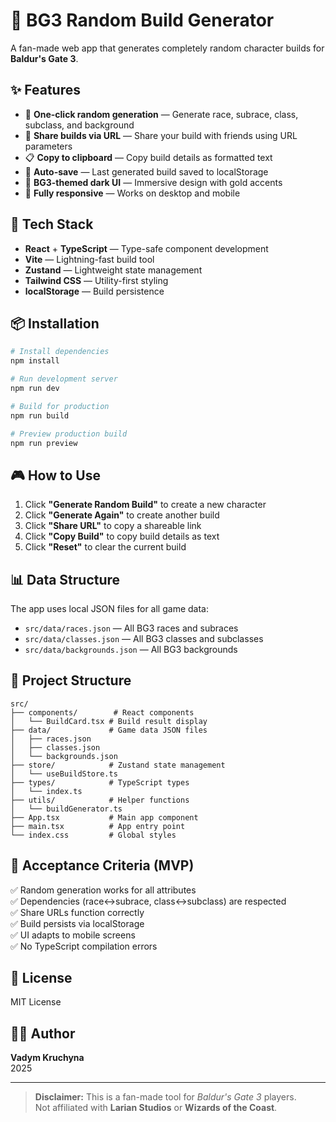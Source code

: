 # 🎲 BG3 Random Build Generator

A fan-made web app that generates completely random character builds for **Baldur's Gate 3**.

## ✨ Features

- 🎲 **One-click random generation** — Generate race, subrace, class, subclass, and background
- 🔗 **Share builds via URL** — Share your build with friends using URL parameters
- 📋 **Copy to clipboard** — Copy build details as formatted text
- 💾 **Auto-save** — Last generated build saved to localStorage
- 🌙 **BG3-themed dark UI** — Immersive design with gold accents
- 📱 **Fully responsive** — Works on desktop and mobile

## 🚀 Tech Stack

- **React** + **TypeScript** — Type-safe component development
- **Vite** — Lightning-fast build tool
- **Zustand** — Lightweight state management
- **Tailwind CSS** — Utility-first styling
- **localStorage** — Build persistence

## 📦 Installation

```bash
# Install dependencies
npm install

# Run development server
npm run dev

# Build for production
npm run build

# Preview production build
npm run preview
```

## 🎮 How to Use

1. Click **"Generate Random Build"** to create a new character
2. Click **"Generate Again"** to create another build
3. Click **"Share URL"** to copy a shareable link
4. Click **"Copy Build"** to copy build details as text
5. Click **"Reset"** to clear the current build

## 📊 Data Structure

The app uses local JSON files for all game data:

- `src/data/races.json` — All BG3 races and subraces
- `src/data/classes.json` — All BG3 classes and subclasses
- `src/data/backgrounds.json` — All BG3 backgrounds

## 🔧 Project Structure

```
src/
├── components/        # React components
│   └── BuildCard.tsx # Build result display
├── data/             # Game data JSON files
│   ├── races.json
│   ├── classes.json
│   └── backgrounds.json
├── store/            # Zustand state management
│   └── useBuildStore.ts
├── types/            # TypeScript types
│   └── index.ts
├── utils/            # Helper functions
│   └── buildGenerator.ts
├── App.tsx           # Main app component
├── main.tsx          # App entry point
└── index.css         # Global styles
```

## 🎯 Acceptance Criteria (MVP)

✅ Random generation works for all attributes  
✅ Dependencies (race↔subrace, class↔subclass) are respected  
✅ Share URLs function correctly  
✅ Build persists via localStorage  
✅ UI adapts to mobile screens  
✅ No TypeScript compilation errors

## 📝 License

MIT License

## 👨‍💻 Author

**Vadym Kruchyna**  
2025

---

> **Disclaimer:** This is a fan-made tool for *Baldur's Gate 3* players.  
> Not affiliated with **Larian Studios** or **Wizards of the Coast**.

